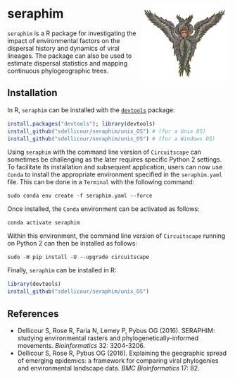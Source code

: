 seraphim <img src="unix_OS/man/logo_seraphim.png" align="right" alt="" width="200" />
===============

`seraphim` is a R package for investigating the impact of environmental factors on the dispersal history and dynamics of viral lineages. The package can also be used to estimate dispersal statistics and mapping continuous phylogeographic trees.

## Installation
In R, `seraphim` can be installed with the [`devtools`](https://github.com/hadley/devtools) package:
```R
install.packages("devtools"); library(devtools)
install_github("sdellicour/seraphim/unix_OS") # (for a Unix OS)
install_github("sdellicour/seraphim/unix_OS") # (for a Windows OS)
```

Using `seraphim` with the command line version of `Circuitscape` can sometimes be challenging as the later requires specific Python 2 settings. To facilitate its installation and subsequent application, users can now use `Conda` to install the appropriate environment specified in the `seraphim.yaml` file. This can be done in a `Terminal` with the following command:
```
sudo conda env create -f seraphim.yaml --force
```
Once installed, the `Conda` environment can be activated as follows:
```
conda activate seraphim
```
Within this environment, the command line version of `Circuitscape` running on Python 2 can then be installed as follows:
```
sudo -H pip install -U --upgrade circuitscape
```
Finally, `seraphim` can be installed in R:
```R
library(devtools)
install_github("sdellicour/seraphim/unix_OS")
```

## References
* Dellicour S, Rose R, Faria N, Lemey P, Pybus OG (2016). SERAPHIM: studying environmental rasters and phylogenetically-informed movements. _Bioinformatics_ 32: 3204-3206.
* Dellicour S, Rose R, Pybus OG (2016). Explaining the geographic spread of emerging epidemics: a framework for comparing viral phylogenies and environmental landscape data. _BMC Bioinformatics_ 17: 82.

